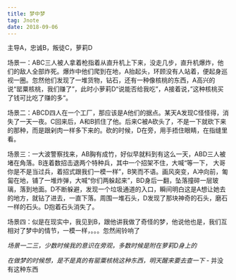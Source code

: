 ```yaml
---
title: 梦中梦
tag: Jnote
date: 2018-09-06
---
```


主导A，忠诚B，叛徒C，萝莉D

场景一：ABC三人被人拿着枪指着从直升机上下来，没走几步，直升机爆炸，他们的敌人全部炸死。爆炸中他们爬到在地，A抬起头，环顾没有人站着，便起身巡视一圈。忽然他们发现了一堆货物，钻石，还有一种像核桃的东西，A高兴的说“罂粟核桃，我们赚了”，此时小萝莉D“说能否给我吃”，A接着说，”这种核桃买了钱可比吃了赚的多“。

<!-- More -->

场景二：ABCD四人在一个工厂，那应该是A他们的据点。某天A发现C怪怪得，消失了一天一夜。C回来后，A和B抓住了他。后来C被A砍头了，不是一下就砍下来的那种，而是跟剁肉一样多下来的。砍的时候，D在旁，用手捂住眼睛，在指缝里看。

场景三：一大波警察找来，AB胸有成竹，好似早就料到有这么一天，ABD三人被堵在角落。B连着数招击退两个特种兵，其中一个招架不住，大喊“等一下， 大哥你是不是当过兵，着招式跟我们一模一样”，B笑而不语。画风突变，A冲向前，匍匐在地，铺了一堆炸弹，大喊“你们两躲起来”，BD身后一翻，坠落撞碎一层玻璃，落到地面。D不断躲避，发现一个垃圾通道的入口，瞬间明白这是A想让她去的地方，就钻了进去，一直下落。周围一堆石头，D发现了那块神奇的石头，磨石一样的石头。D抱着石头消失了。

场景四：似是在现实中，我见到B，跟他讲我做了奇怪的梦，他说他也是，我们互相对了梦中的情节，一模一样，。。。忽然闹铃响了

*场景一二三，少数时候我的意识在旁观，多数时候是附在萝莉D身上的*

*在做梦的时候想，是不是真的有罂粟核桃这种东西，明天醒来要去查一下* - 并没有这种东西